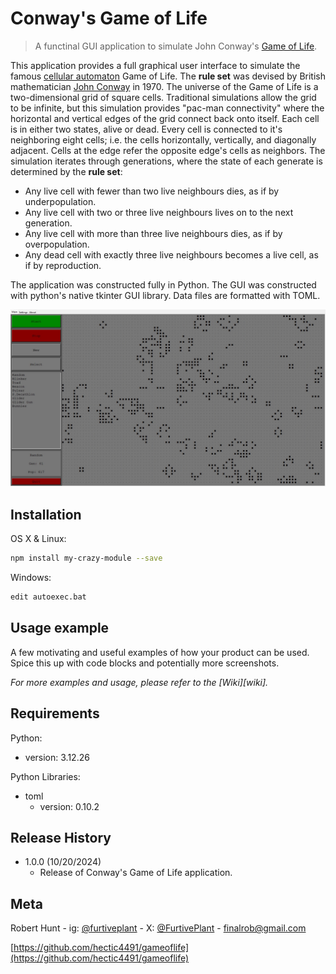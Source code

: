 # Conway's Game of Life
> A functinal GUI application to simulate John Conway's [Game of Life](https://en.wikipedia.org/wiki/Conway%27s_Game_of_Life).


  This application provides a full graphical user interface to simulate the famous [cellular automaton](https://en.wikipedia.org/wiki/Cellular_automaton) Game of Life. The **rule set** was devised by British mathematician [John Conway](https://en.wikipedia.org/wiki/John_Horton_Conway) in 1970. The universe of the Game of Life is a two-dimensional grid of square cells. Traditional simulations allow the grid to be infinite, but this simulation provides "pac-man connectivity" where the horizontal and vertical edges of the grid connect back onto itself. Each cell is in either two states, alive or dead. Every cell is connected to it's neighboring eight cells; i.e. the cells horizontally, vertically, and diagonally adjacent. Cells at the edge refer the opposite edge's cells as neighbors. The simulation iterates through generations, where the state of each generate is determined by the **rule set**:
  * Any live cell with fewer than two live neighbours dies, as if by underpopulation.
  * Any live cell with two or three live neighbours lives on to the next generation.
  * Any live cell with more than three live neighbours dies, as if by overpopulation.
  * Any dead cell with exactly three live neighbours becomes a live cell, as if by reproduction.
  
The application was constructed fully in Python. The GUI was constructed with python's native tkinter GUI library. Data files are formatted with TOML. 

![](gameoflife_example-1.jpg)

## Installation

OS X & Linux:

```sh
npm install my-crazy-module --save
```

Windows:

```sh
edit autoexec.bat
```

## Usage example

A few motivating and useful examples of how your product can be used. Spice this up with code blocks and potentially more screenshots.

_For more examples and usage, please refer to the [Wiki][wiki]._

## Requirements
Python:
   * version: 3.12.26
    
Python Libraries:
* toml
   * version: 0.10.2

## Release History

* 1.0.0 (10/20/2024)
   * Release of Conway's Game of Life application.

## Meta

Robert Hunt - ig: [@furtiveplant](https://www.instagram.com/furtiveplant/) - X: [@FurtivePlant](https://x.com/FurtivePlant) - finalrob@gmail.com

[https://github.com/hectic4491/gameoflife](https://github.com/hectic4491/gameoflife)

